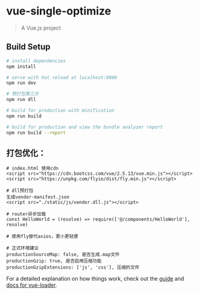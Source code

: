 # vue-single-optimize

> A Vue.js project

## Build Setup

``` bash
# install dependencies
npm install

# serve with hot reload at localhost:8080
npm run dev

# 预打包第三方
npm run dll

# build for production with minification
npm run build

# build for production and view the bundle analyzer report
npm run build --report
```

## 打包优化：
```
# index.html 使用cdn
<script src="https://cdn.bootcss.com/vue/2.5.13/vue.min.js"></script>
<script src="https://unpkg.com/flyio/dist/fly.min.js"></script>

# dll预打包
生成vendor-manifest.json
<script src="./static/js/vendor.dll.js"></script>

# router异步加载
const HelloWorld = (resolve) => require(['@/components/HelloWorld'], resolve)

# 使用fly替代axios，更小更轻便

# 正式环境建议
productionSourceMap: false, 是否生成.map文件
productionGzip: true, 是否启用压缩功能
productionGzipExtensions: ['js', 'css'], 压缩的文件
```

For a detailed explanation on how things work, check out the [guide](http://vuejs-templates.github.io/webpack/) and [docs for vue-loader](http://vuejs.github.io/vue-loader).
